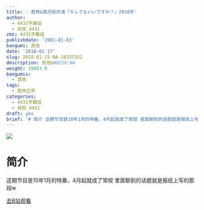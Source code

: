 ```yaml
---
title: ' 若林&南沢初共演「キレてもいいですか？」2010年'
author:
  - 4431字幕组
  - 叔叔_4431
zmz: 4431字幕组
publishdate: '2001-01-03'
bangumi: 其他
date: '2018-01-17'
slug: 2018-01-15-NA-18337352
description: 其他&#8226;NA
weight: 19883.0
bangumis:
  - 其他
tags:
  - 若林正恭
categories:
  - 4431字幕组
  - 叔叔_4431
draft: yes
brief: '# 简介 这期节目是10年1月的特番，4月起就成了常规 里面聊到的话题就是报纸上写的那段w'
---
```

![](https://i.imgur.com/TyCEwNv.png)
# 简介  
这期节目是10年1月的特番，4月起就成了常规
里面聊到的话题就是报纸上写的那段w  

[去B站观看](https://www.bilibili.com/video/av18337352/)
 
